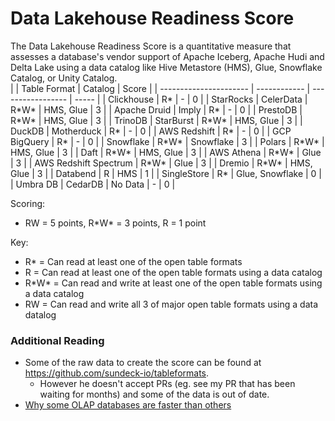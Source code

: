 # Data Lakehouse Readiness Score

The Data Lakehouse Readiness Score is a quantitative measure that assesses a database's vendor support of Apache Iceberg, Apache Hudi and Delta Lake using a data catalog like Hive Metastore (HMS), Glue, Snowflake Catalog, or Unity Catalog.  
|                        | Table Format | Catalog           | Score |
| ---------------------- | ------------ | ----------------- | ----- |
| Clickhouse             | R\*          | \-                | 0     |
| StarRocks \| CelerData | R\*W\*       | HMS, Glue         | 3     |
| Apache Druid \| Imply  | R\*          | \-                | 0     |
| PrestoDB               | R\*W\*       | HMS, Glue         | 3     |
| TrinoDB \| StarBurst   | R\*W\*       | HMS, Glue         | 3     |
| DuckDB \| Motherduck   | R\*          | \-                | 0     |
| AWS Redshift           | R\*          | \-                | 0     |
| GCP BigQuery           | R\*          | \-                | 0     |
| Snowflake              | R\*W\*       | Snowflake         | 3     |
| Polars                 | R\*W\*       | HMS, Glue         | 3     |
| Daft                   | R\*W\*       | HMS, Glue         | 3     |
| AWS Athena             | R\*W\*       | Glue              | 3     |
| AWS Redshift Spectrum  | R\*W\*       | Glue              | 3     |
| Dremio                 | R\*W\*       | HMS, Glue         | 3     |
| Databend               | R            | HMS               | 1     |
| SingleStore            | R\*          | Glue, Snowflake   | 0     |
| Umbra DB \| CedarDB    | No Data      | \-                | 0     |

Scoring:
* RW = 5 points, R\*W\* = 3 points, R = 1 point
  
Key:
* R\* = Can read at least one of the open table formats
* R = Can read at least one of the open table formats using a data catalog
* R\*W\* = Can read and write at least one of the open table formats using a data catalog
* RW = Can read and write all 3 of major open table formats using a data datalog

### Additional Reading
* Some of the raw data to create the score can be found at https://github.com/sundeck-io/tableformats.
  * However he doesn't accept PRs (eg. see my PR that has been waiting for months) and some of the data is out of date. 
* [Why some OLAP databases are faster than others](https://github.com/alberttwong/databasecomparison)
